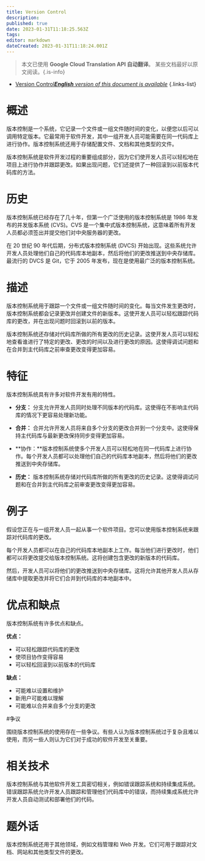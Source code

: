 ```yaml
---
title: Version Control
description: 
published: true
date: 2023-01-31T11:18:25.563Z
tags: 
editor: markdown
dateCreated: 2023-01-31T11:18:24.001Z
---
```


> 本文已使用 **Google Cloud Translation API 自动翻译**。
某些文档最好以原文阅读。{.is-info}

- [Version Control***English** version of this document is available*](/en/Knowledge-base/Dictionary/version-control)
{.links-list}


# 概述

版本控制是一个系统，它记录一个文件或一组文件随时间的变化，以便您以后可以调用特定版本。它最常用于软件开发，其中一组开发人员可能需要在同一代码库上进行协作。版本控制系统还用于存储配置文件、文档和其他类型的文件。

版本控制系统是软件开发过程的重要组成部分，因为它们使开发人员可以轻松地在项目上进行协作并跟踪更改。如果出现问题，它们还提供了一种回滚到以前版本代码库的方法。

# 历史

版本控制系统已经存在了几十年，但第一个广泛使用的版本控制系统是 1986 年发布的并发版本系统 (CVS)。CVS 是一个集中式版本控制系统，这意味着所有开发人员都必须签出并提交他们对中央服务器的更改。

在 20 世纪 90 年代后期，分布式版本控制系统 (DVCS) 开始出现。这些系统允许开发人员处理他们自己的代码库本地副本，然后将他们的更改推送到中央存储库。最流行的 DVCS 是 Git，它于 2005 年发布，现在是使用最广泛的版本控制系统。

# 描述

版本控制系统用于跟踪一个文件或一组文件随时间的变化。每当文件发生更改时，版本控制系统都会记录更改并创建文件的新版本。这使开发人员可以轻松跟踪代码库的更改，并在出现问题时回滚到以前的版本。

版本控制系统还存储对代码库所做的所有更改的历史记录。这使开发人员可以轻松地查看谁进行了特定的更改、更改的时间以及进行更改的原因。这使得调试问题和在合并到主代码库之前审查更改变得更加容易。

# 特征

版本控制系统具有许多对软件开发有用的特性。

* **分支：** 分支允许开发人员同时处理不同版本的代码库。这使得在不影响主代码库的情况下更容易处理新功能。

* **合并：** 合并允许开发人员将来自多个分支的更改合并到一个分支中。这使得保持主代码库与最新更改保持同步变得更加容易。

* **协作：**版本控制系统使多个开发人员可以轻松地在同一代码库上进行协作。每个开发人员都可以处理他们自己的代码库本地副本，然后将他们的更改推送到中央存储库。

* **历史：** 版本控制系统存储对代码库所做的所有更改的历史记录。这使得调试问题和在合并到主代码库之前审查更改变得更加容易。

# 例子

假设您正在与一组开发人员一起从事一个软件项目。您可以使用版本控制系统来跟踪对代码库的更改。

每个开发人员都可以在自己的代码库本地副本上工作。每当他们进行更改时，他们都可以将更改提交给版本控制系统。这将创建包含更改的新版本的代码库。

然后，开发人员可以将他们的更改推送到中央存储库。这将允许其他开发人员从存储库中提取更改并将它们合并到代码库的本地副本中。

# 优点和缺点

版本控制系统有许多优点和缺点。

**优点：**

* 可以轻松跟踪代码库的更改
* 使项目协作变得容易
* 可以轻松回滚到以前版本的代码库

**缺点：**

* 可能难以设置和维护
* 新用户可能难以理解
* 可能难以合并来自多个分支的更改

#争议

围绕版本控制系统的使用存在一些争议。有些人认为版本控制系统过于复杂且难以使用，而另一些人则认为它们对于成功的软件开发至关重要。

# 相关技术

版本控制系统与其他软件开发工具密切相关，例如错误跟踪系统和持续集成系统。错误跟踪系统允许开发人员跟踪和管理他们代码库中的错误，而持续集成系统允许开发人员自动测试和部署他们的代码。

# 题外话

版本控制系统还用于其他领域，例如文档管理和 Web 开发。它们可用于跟踪对文档、网站和其他类型文件的更改。